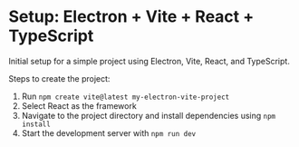 # Setup: Electron + Vite + React + TypeScript

Initial setup for a simple project using Electron, Vite, React, and TypeScript.

Steps to create the project:
1. Run `npm create vite@latest my-electron-vite-project`
2. Select React as the framework
3. Navigate to the project directory and install dependencies using `npm install`
4. Start the development server with `npm run dev`
